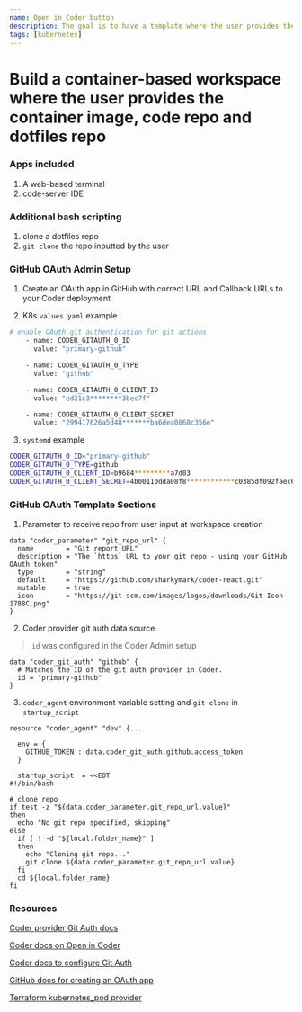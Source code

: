 ```yaml
---
name: Open in Coder button
description: The goal is to have a template where the user provides the container image, code repo and dotfiles repo
tags: [kubernetes]
---
```


# Build a container-based workspace where the user provides the container image, code repo and dotfiles repo

### Apps included

1. A web-based terminal
1. code-server IDE

### Additional bash scripting

1. clone a dotfiles repo
1. `git clone` the repo inputted by the user

### GitHub OAuth Admin Setup

1. Create an OAuth app in GitHub with correct URL and Callback URLs to your Coder deployment

2. K8s `values.yaml` example

```sh
# enable OAuth git authentication for git actions
    - name: CODER_GITAUTH_0_ID
      value: "primary-github"

    - name: CODER_GITAUTH_0_TYPE
      value: "github"

    - name: CODER_GITAUTH_0_CLIENT_ID
      value: "ed21c3********3bec7f"

    - name: CODER_GITAUTH_0_CLIENT_SECRET
      value: "299417626a5d48*******ba6dea0868c356e"
```

3. `systemd` example

```sh
CODER_GITAUTH_0_ID="primary-github"
CODER_GITAUTH_0_TYPE=github
CODER_GITAUTH_0_CLIENT_ID=b9684*********a7d03
CODER_GITAUTH_0_CLIENT_SECRET=4b00110dda08f8************c0385df092faec6b4
```

### GitHub OAuth Template Sections

1. Parameter to receive repo from user input at workspace creation

```hcl
data "coder_parameter" "git_repo_url" {
  name        = "Git report URL"
  description = "The `https` URL to your git repo - using your GitHub OAuth token"
  type        = "string"
  default     = "https://github.com/sharkymark/coder-react.git"
  mutable     = true
  icon        = "https://git-scm.com/images/logos/downloads/Git-Icon-1788C.png"
}
```

2. Coder provider git auth data source

> `id` was configured in the Coder Admin setup

```hcl
data "coder_git_auth" "github" {
  # Matches the ID of the git auth provider in Coder.
  id = "primary-github"
}
```

3. `coder_agent` environment variable setting and `git clone` in `startup_script`

```hcl
resource "coder_agent" "dev" {...

  env = {
    GITHUB_TOKEN : data.coder_git_auth.github.access_token
  }

  startup_script  = <<EOT
#!/bin/bash

# clone repo
if test -z "${data.coder_parameter.git_repo_url.value}" 
then
  echo "No git repo specified, skipping"
else
  if [ ! -d "${local.folder_name}" ] 
  then
    echo "Cloning git repo..."
    git clone ${data.coder_parameter.git_repo_url.value}
  fi
  cd ${local.folder_name}
fi
```

### Resources

[Coder provider Git Auth docs](https://registry.terraform.io/providers/coder/coder/latest/docs/data-sources/git_auth)

[Coder docs on Open in Coder](https://coder.com/docs/v2/latest/templates/open-in-coder)

[Coder docs to configure Git Auth](https://coder.com/docs/v2/latest/admin/git-providers)

[GitHub docs for creating an OAuth app](https://docs.github.com/en/apps/oauth-apps/building-oauth-apps/creating-an-oauth-app)

[Terraform kubernetes_pod provider](https://registry.terraform.io/providers/hashicorp/kubernetes/latest/docs/resources/pod)
